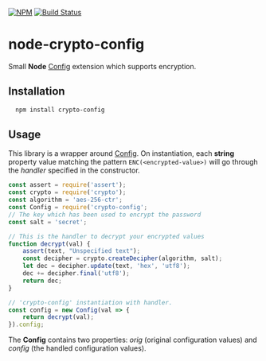 [![NPM](https://nodei.co/npm/crypto-config.svg?downloads=true&downloadRank=true)](https://nodei.co/npm/crypto-config/)
[![Build Status](https://travis-ci.org/ribeaud/node-crypto-config.svg?branch=master)](https://travis-ci.org/ribeaud/node-crypto-config)

node-crypto-config
=============

Small **Node** [Config](https://github.com/lorenwest/node-config) extension which supports encryption.

Installation
------------
```bash
  npm install crypto-config
```
Usage
-----
This library is a wrapper around [Config](https://github.com/lorenwest/node-config). On instantiation, each **string** property
value matching the pattern `ENC(<encrypted-value>)` will go through the _handler_ specified in the constructor.
```javascript
const assert = require('assert');
const crypto = require('crypto');
const algorithm = 'aes-256-ctr';
const Config = require('crypto-config';
// The key which has been used to encrypt the password
const salt = 'secret';

// This is the handler to decrypt your encrypted values
function decrypt(val) {
    assert(text, "Unspecified text");
    const decipher = crypto.createDecipher(algorithm, salt);
    let dec = decipher.update(text, 'hex', 'utf8');
    dec += decipher.final('utf8');
    return dec;
}

// 'crypto-config' instantiation with handler.
const config = new Config(val => {
    return decrypt(val);
}).config;
```
The **Config** contains two properties: _orig_ (original configuration values) and _config_ (the handled configuration values).